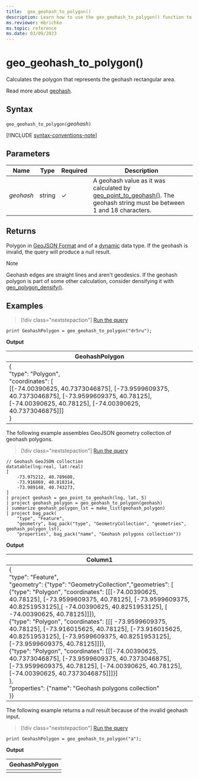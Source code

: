```yaml
---
title:  geo_geohash_to_polygon()
description: Learn how to use the geo_geohash_to_polygon() function to calculate the polygon that represents the geohash rectangular area. 
ms.reviewer: mbrichko
ms.topic: reference
ms.date: 03/09/2023
---
```

# geo_geohash_to_polygon()

Calculates the polygon that represents the geohash rectangular area.

Read more about [geohash](https://en.wikipedia.org/wiki/Geohash).  

## Syntax

`geo_geohash_to_polygon(`*geohash*`)`

[!INCLUDE [syntax-conventions-note](../../includes/syntax-conventions-note.md)]

## Parameters

|Name|Type|Required|Description|
|--|--|--|--|
| *geohash* | string | &check; | A geohash value as it was calculated by [geo_point_to_geohash()](geo-point-to-geohash-function.md). The geohash string must be between 1 and 18 characters.|

## Returns

Polygon in [GeoJSON Format](https://tools.ietf.org/html/rfc7946) and of a [dynamic](./scalar-data-types/dynamic.md) data type. If the geohash is invalid, the query will produce a null result.

> [!NOTE]
> Geohash edges are straight lines and aren't geodesics. If the geohash polygon is part of some other calculation, consider densifying it with [geo_polygon_densify()](geo-polygon-densify-function.md).

## Examples

> [!div class="nextstepaction"]
> <a href="https://dataexplorer.azure.com/clusters/help/databases/Samples?query=H4sIAAAAAAAAAysoyswrUXBPzc9ILM4IyM+pTM/PU7BVSE/Nj0+HCMaX5McXQCQ0lFKKTItKlTStAWzxQVs3AAAA" target="_blank">Run the query</a>

```kusto
print GeohashPolygon = geo_geohash_to_polygon("dr5ru");
```

**Output**

|GeohashPolygon|
|---|
|{<br>"type": "Polygon",<br>"coordinates": [<br>[[-74.00390625, 40.7373046875], [-73.9599609375, 40.7373046875], [-73.9599609375, 40.78125], [-74.00390625, 40.78125], [-74.00390625, 40.7373046875]]]<br>}|

The following example assembles GeoJSON geometry collection of geohash polygons.

> [!div class="nextstepaction"]
> <a href="https://dataexplorer.azure.com/clusters/help/databases/Samples?query=H4sIAAAAAAAAA21RPW+DMBTc+RUWE0huEj4CplKnSo3UoR06VpXl0CdCYzCyXwaq/vgaMASltQc/3707n+3tlhxAnYQ5Devz2+sLKZWUUGKtWu9ToJ1HCYFsq3sNQlIiBY5V6L17xI67PNkU+T6OYkrS3SZnRbZj9EpFGcuKkWIRS6J0RbEiStmkSpM4T6j34f2QTqsvez6pXK6HoeKdqlvkqLiDh0RjGEr24V+V7Zd9pVqnnlFUMxE4aNCaS9MIXX/DrZpLg9ahEWfgsjYY3PDrg4+i4p0oz8F4Px/7DnxK/CcQeNG2nGBr0ADq3lKLYOk9OPJx+YEBdZIajN39EzB01jZIBxqnvqt5K5rZfHxOpzSrf/bD8Bc5oFVdCAIAAA==" target="_blank">Run the query</a>

```kusto
// Geohash GeoJSON collection
datatable(lng:real, lat:real)
[
    -73.975212, 40.789608,
    -73.916869, 40.818314,
    -73.989148, 40.743273,
]
| project geohash = geo_point_to_geohash(lng, lat, 5)
| project geohash_polygon = geo_geohash_to_polygon(geohash)
| summarize geohash_polygon_lst = make_list(geohash_polygon)
| project bag_pack(
    "type", "Feature",
    "geometry", bag_pack("type", "GeometryCollection", "geometries", geohash_polygon_lst),
    "properties", bag_pack("name", "Geohash polygons collection"))
```

**Output**

|Column1|
|---|
|{<br>"type": "Feature",<br>"geometry": {"type": "GeometryCollection","geometries": [<br>{"type": "Polygon", "coordinates": [[[-74.00390625, 40.78125], [-73.9599609375, 40.78125], [-73.9599609375, 40.8251953125],[ -74.00390625, 40.8251953125], [ -74.00390625, 40.78125]]]},<br>{"type": "Polygon", "coordinates": [[[ -73.9599609375, 40.78125], [-73.916015625, 40.78125], [-73.916015625, 40.8251953125], [-73.9599609375, 40.8251953125], [-73.9599609375, 40.78125]]]},<br>{"type": "Polygon", "coordinates": [[[-74.00390625, 40.7373046875], [-73.9599609375, 40.7373046875], [-73.9599609375, 40.78125], [-74.00390625, 40.78125], [-74.00390625, 40.7373046875]]]}]<br>},<br>"properties": {"name": "Geohash polygons collection"<br>}}|

The following example returns a null result because of the invalid geohash input.

> [!div class="nextstepaction"]
> <a href="https://dataexplorer.azure.com/clusters/help/databases/Samples?query=H4sIAAAAAAAAAysoyswrUXBPzc9ILM4IyM+pTM/PU7BVSE/Nj0+HCMaX5McXQCQ0lBKVNK0B6T62yDMAAAA=" target="_blank">Run the query</a>

```kusto
print GeohashPolygon = geo_geohash_to_polygon("a");
```

**Output**

|GeohashPolygon|
|---|
||
